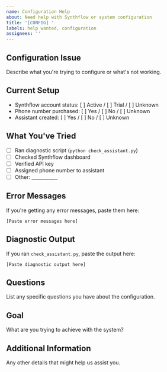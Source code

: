 ```yaml
---
name: Configuration Help
about: Need help with Synthflow or system configuration
title: '[CONFIG] '
labels: help wanted, configuration
assignees: ''
---
```


## Configuration Issue
Describe what you're trying to configure or what's not working.

## Current Setup
- Synthflow account status: [ ] Active / [ ] Trial / [ ] Unknown
- Phone number purchased: [ ] Yes / [ ] No / [ ] Unknown
- Assistant created: [ ] Yes / [ ] No / [ ] Unknown

## What You've Tried
- [ ] Ran diagnostic script (`python check_assistant.py`)
- [ ] Checked Synthflow dashboard
- [ ] Verified API key
- [ ] Assigned phone number to assistant
- [ ] Other: ___________

## Error Messages
If you're getting any error messages, paste them here:
```
[Paste error messages here]
```

## Diagnostic Output
If you ran `check_assistant.py`, paste the output here:
```
[Paste diagnostic output here]
```

## Questions
List any specific questions you have about the configuration.

## Goal
What are you trying to achieve with the system?

## Additional Information
Any other details that might help us assist you.
